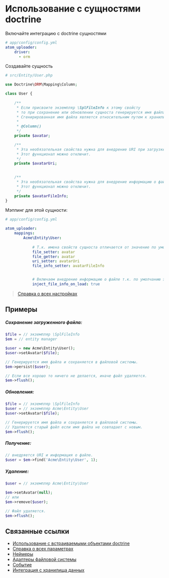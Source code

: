 Использование с сущностями doctrine
===

Включайте интеграцию с doctrine сущностями
```yaml
# app/config/config.yml
atom_uploader:
    driver:
      - orm
```

Создавайте сущность
```php
# src/Entity/User.php

use Doctrine\ORM\Mapping\Column;

class User {
    
    /**
     * Если присвоите экземпляр \SplFileInfo к этому свойсту
     * то при сохранение или обновлении сущноста генерируется имя файла и сохраняется в файловой системы.
     * Сгенирированная имя файла является относительним путем к хранилище файлов.
     *
     * @Column()
     */
    private $avatar;

    /**
     * Эта необязательная свойства нужна для внедрение URI при загрузке сущноста.
     * Этот функционал можно отключит.
     */
    private $avatarUri;

    
    /**
     * Эта необязательная свойства нужна для внедрение информацию о файле(\SplFileInfo) при загрузке сущноста.
     * Этот функционал можно отключит.
     */
    private $avatarFileInfo;
}
```

Мэппинг для этой сущности:

```yaml
# app/config/config.yml

atom_uploader:
    mappings:
        Acme\Entity\User:
            
            # Т.к. имена свойств сущноста отличается от значение по умолчанию, определяем их тут.
            file_setter: avatar
            file_getter: avatar
            uri_setter: avatarUri
            file_info_setter: avatarFileInfo


            # Включаем внедрение информацию о файле т.к. по умолчанию этот функционал отключен
            inject_file_info_on_load: true
```

> [Справка о всех настройках][reference]

Примеры
---

##### Сохранение загруженного файла:
```php
$file = // экземпляр \SplFileInfo
$em = // entity manager

$user = new Acme\Entity\User();
$user->setAvatar($file);

// Генерируется имя файла и сохраняется в файловой системы.
$em->persist($user);

// Если все хорошо то ничего не делается, иначе файл удаляется.
$em->flush();
```

##### Обновления:
```php
$file = // экземпляр \SplFileInfo
$user = // экземпляр Acme\Entity\User
$user->setAvatar($file);

// Генерируется имя файла и сохраняется в файловой системы.
// Удаляется старый файл если имя файла не совпадает с новым.
$em->flush();
```
##### Получение:
```php
// внедряется URI и информация о файле.
$user = $em->find('Acme\Entity\User', 1);
```

##### Удаление:
```php
$user = // экземпляр Acme\Entity\User

$em->setAvatar(null);
// или
$em->remove($user);

// Файл удаляется.
$em->flush();
```

Связанные ссылки
---

- [Использование с встраиваемыми объектами doctrine][usage-with-doctrine-embeddables]
- [Справка о всех параметрах][reference]
- [Неймеры][namers]
- [Адаптеры файловой системы][fs-adapters]
- [Событие][events]
- [Интеграция с хранилища данных][datastore-integration]

[usage-with-doctrine-embeddables]: usage-with-doctrine-embeddables.md
[reference]: reference.md
[namers]: namers.md
[events]: events.md
[fs-adapters]: fs-adapters.md
[datastore-integration]: datastore-integration.md
